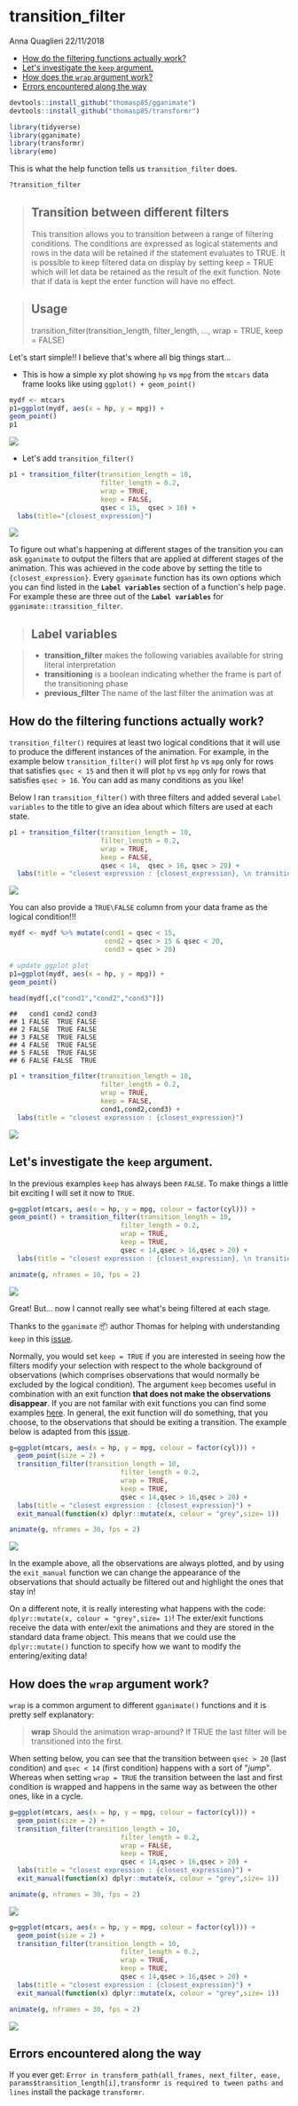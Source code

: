 transition\_filter
================
Anna Quaglieri
22/11/2018

-   [How do the filtering functions actually work?](#how-do-the-filtering-functions-actually-work)
-   [Let's investigate the `keep` argument.](#lets-investigate-the-keep-argument.)
-   [How does the `wrap` argument work?](#how-does-the-wrap-argument-work)
-   [Errors encountered along the way](#errors-encountered-along-the-way)

``` r
devtools::install_github("thomasp85/gganimate")
devtools::install_github("thomasp85/transformr")
```

``` r
library(tidyverse)
library(gganimate)
library(transformr)
library(emo)
```

This is what the help function tells us `transition_filter` does.

``` r
?transition_filter
```

> Transition between different filters
> ------------------------------------
>
> This transition allows you to transition between a range of filtering conditions. The conditions are expressed as logical statements and rows in the data will be retained if the statement evaluates to TRUE. It is possible to keep filtered data on display by setting keep = TRUE which will let data be retained as the result of the exit function. Note that if data is kept the enter function will have no effect.

> Usage
> -----
>
> transition\_filter(transition\_length, filter\_length, ..., wrap = TRUE, keep = FALSE)

Let's start simple!! I believe that's where all big things start...

-   This is how a simple xy plot showing `hp` vs `mpg` from the `mtcars` data frame looks like using `ggplot() + geom_point()`

``` r
mydf <- mtcars
p1=ggplot(mydf, aes(x = hp, y = mpg)) +
geom_point()
p1
```

![](transition_filter_files/figure-markdown_github/unnamed-chunk-3-1.png)

-   Let's add `transition_filter()`

``` r
p1 + transition_filter(transition_length = 10, 
                       filter_length = 0.2, 
                       wrap = TRUE, 
                       keep = FALSE,
                       qsec < 15,  qsec > 16) +
  labs(title="{closest_expression}")
```

![](transition_filter_files/figure-markdown_github/unnamed-chunk-4-1.gif)

To figure out what's happening at different stages of the transition you can ask `gganimate` to output the filters that are applied at different stages of the animation. This was achieved in the code above by setting the title to `{closest_expression}`. Every `gganimate` function has its own options which you can find listed in the **`Label variables`** section of a function's help page. For example these are three out of the **`Label variables`** for `gganimate::transition_filter`.

> Label variables
> ---------------

> -   **transition\_filter** makes the following variables available for string literal interpretation
> -   **transitioning** is a boolean indicating whether the frame is part of the transitioning phase
> -   **previous\_filter** The name of the last filter the animation was at

How do the filtering functions actually work?
---------------------------------------------

`transition_filter()` requires at least two logical conditions that it will use to produce the different instances of the animation. For example, in the example below `transition_filter()` will plot first `hp` vs `mpg` only for rows that satisfies `qsec < 15` and then it will plot `hp` vs `mpg` only for rows that satisfies `qsec > 16`. You can add as many conditions as you like!

Below I ran `transition_filter()` with three filters and added several `Label variables` to the title to give an idea about which filters are used at each state.

``` r
p1 + transition_filter(transition_length = 10, 
                       filter_length = 0.2, 
                       wrap = TRUE, 
                       keep = FALSE,
                       qsec < 14,  qsec > 16, qsec > 20) + 
  labs(title = "closest expression : {closest_expression}, \n transitioning : {transitioning}, \n closest_filter : {closest_filter}")
```

![](transition_filter_files/figure-markdown_github/unnamed-chunk-5-1.gif)

You can also provide a `TRUE\FALSE` column from your data frame as the logical condition!!!

``` r
mydf <- mydf %>% mutate(cond1 = qsec < 15,
                        cond2 = qsec > 15 & qsec < 20,
                        cond3 = qsec > 20)

# update ggplot plot
p1=ggplot(mydf, aes(x = hp, y = mpg)) +
geom_point()

head(mydf[,c("cond1","cond2","cond3")])
```

    ##   cond1 cond2 cond3
    ## 1 FALSE  TRUE FALSE
    ## 2 FALSE  TRUE FALSE
    ## 3 FALSE  TRUE FALSE
    ## 4 FALSE  TRUE FALSE
    ## 5 FALSE  TRUE FALSE
    ## 6 FALSE FALSE  TRUE

``` r
p1 + transition_filter(transition_length = 10, 
                       filter_length = 0.2, 
                       wrap = TRUE, 
                       keep = FALSE,
                       cond1,cond2,cond3) + 
  labs(title = "closest expression : {closest_expression}")
```

![](transition_filter_files/figure-markdown_github/unnamed-chunk-7-1.gif)

Let's investigate the `keep` argument.
--------------------------------------

In the previous examples `keep` has always been `FALSE`. To make things a little bit exciting I will set it now to `TRUE`.

``` r
g=ggplot(mtcars, aes(x = hp, y = mpg, colour = factor(cyl))) +
geom_point() + transition_filter(transition_length = 10, 
                            filter_length = 0.2, 
                            wrap = TRUE, 
                            keep = TRUE,
                            qsec < 14,qsec > 16,qsec > 20) + 
  labs(title = "closest expression : {closest_expression}, \n transitioning : {transitioning}, \n closest_filter : {closest_filter}")

animate(g, nframes = 10, fps = 2)
```

![](transition_filter_files/figure-markdown_github/unnamed-chunk-8-1.gif)

Great! But... now I cannot really see what's being filtered at each stage.

Thanks to the `gganimate` 📦 author Thomas for helping with understanding `keep` in this [issue](https://github.com/thomasp85/gganimate/issues/220#issuecomment-441178296).

Normally, you would set `keep = TRUE` if you are interested in seeing how the filters modify your selection with respect to the whole background of observations (which comprises observations that would normally be excluded by the logical condition). The argument `keep` becomes useful in combination with an exit function **that does not make the observations disappear**. If you are not familar with exit functions you can find some examples [here](https://github.com/ropenscilabs/learngganimate/blob/master/enter_exit/enter_exit.md). In general, the exit function will do something, that you choose, to the observations that should be exiting a transition. The example below is adapted from this [issue](https://github.com/thomasp85/gganimate/issues/220#issuecomment-441178296).

``` r
g=ggplot(mtcars, aes(x = hp, y = mpg, colour = factor(cyl))) + 
  geom_point(size = 2) + 
  transition_filter(transition_length = 10, 
                            filter_length = 0.2, 
                            wrap = TRUE, 
                            keep = TRUE,
                            qsec < 14,qsec > 16,qsec > 20) + 
  labs(title = "closest expression : {closest_expression}") +
  exit_manual(function(x) dplyr::mutate(x, colour = "grey",size= 1))

animate(g, nframes = 30, fps = 2)
```

![](transition_filter_files/figure-markdown_github/unnamed-chunk-9-1.gif)

In the example above, all the observations are always plotted, and by using the `exit_manual` function we can change the appearance of the observations that should actually be filtered out and highlight the ones that stay in!

On a different note, it is really interesting what happens with the code: `dplyr::mutate(x, colour = "grey",size= 1)`! The exter/exit functions receive the data with enter/exit the animations and they are stored in the standard data frame object. This means that we could use the `dplyr::mutate()` function to specify how we want to modify the entering/exiting data!

How does the `wrap` argument work?
----------------------------------

`wrap` is a common argument to different `gganimate()` functions and it is pretty self explanatory:

> **wrap** Should the animation wrap-around? If TRUE the last filter will be transitioned into the first.

When setting below, you can see that the transition between `qsec > 20` (last condition) and `qsec < 14` (first condition) happens with a sort of "*jump*". Whereas when setting `wrap = TRUE` the transition between the last and first condition is wrapped and happens in the same way as between the other ones, like in a cycle.

``` r
g=ggplot(mtcars, aes(x = hp, y = mpg, colour = factor(cyl))) + 
  geom_point(size = 2) + 
  transition_filter(transition_length = 10, 
                            filter_length = 0.2, 
                            wrap = FALSE, 
                            keep = TRUE,
                            qsec < 14,qsec > 16,qsec > 20) + 
  labs(title = "closest expression : {closest_expression}") +
  exit_manual(function(x) dplyr::mutate(x, colour = "grey",size= 1))

animate(g, nframes = 30, fps = 2)
```

![](transition_filter_files/figure-markdown_github/unnamed-chunk-10-1.gif)

``` r
g=ggplot(mtcars, aes(x = hp, y = mpg, colour = factor(cyl))) + 
  geom_point(size = 2) + 
  transition_filter(transition_length = 10, 
                            filter_length = 0.2, 
                            wrap = TRUE, 
                            keep = TRUE,
                            qsec < 14,qsec > 16,qsec > 20) + 
  labs(title = "closest expression : {closest_expression}") +
  exit_manual(function(x) dplyr::mutate(x, colour = "grey",size= 1))

animate(g, nframes = 30, fps = 2)
```

![](transition_filter_files/figure-markdown_github/unnamed-chunk-11-1.gif)

Errors encountered along the way
--------------------------------

If you ever get: `Error in transform_path(all_frames, next_filter, ease, params$transition_length[i],transformr is required to tween paths and lines` install the package `transformr`.
